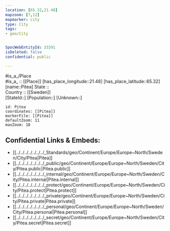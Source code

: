 ```yaml
---
location: [65.32,21.48] 
mapzoom: [7,12] 
mapmarker: city 
type: City
tags:
- geo/City


SpocWebEntityId: 33391
isDeleted: false
confidential: public

---
```

#is_a_/Place  
#is_a_ :: [[Place]] 
[has_place_longitude::21.48] 
[has_place_latitude::65.32] 
[name::Pitea] 
State ::  
Country :: [[Sweden]]  
[StateId::] 
[Population::] 
[Unknown::] 


```leaflet
id: Pitea
coordinates: [[Pitea]] 
markerFile: [[Pitea]] 
defaultZoom: 11 
maxZoom: 18
```


## Confidential Links & Embeds: 
- [[../../../../../../../_Standards/geo/Continent/Europe/Europe~North/Sweden/City/Pitea|Pitea]] 
- [[../../../../../../../_public/geo/Continent/Europe/Europe~North/Sweden/City/Pitea.public|Pitea.public]] 
- [[../../../../../../../_internal/geo/Continent/Europe/Europe~North/Sweden/City/Pitea.internal|Pitea.internal]] 
- [[../../../../../../../_protect/geo/Continent/Europe/Europe~North/Sweden/City/Pitea.protect|Pitea.protect]] 
- [[../../../../../../../_private/geo/Continent/Europe/Europe~North/Sweden/City/Pitea.private|Pitea.private]] 
- [[../../../../../../../_personal/geo/Continent/Europe/Europe~North/Sweden/City/Pitea.personal|Pitea.personal]] 
- [[../../../../../../../_secret/geo/Continent/Europe/Europe~North/Sweden/City/Pitea.secret|Pitea.secret]] 
